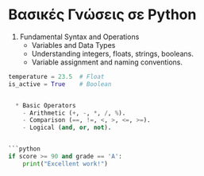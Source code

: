 # Βασικές Γνώσεις σε Python


1. Fundamental Syntax and Operations
	* Variables and Data Types
	- Understanding integers, floats, strings, booleans.
	- Variable assignment and naming conventions.
  
```python
temperature = 23.5  # Float
is_active = True    # Boolean


  * Basic Operators
	- Arithmetic (+, -, *, /, %).
	- Comparison (==, !=, <, >, <=, >=).
	- Logical (and, or, not).


```python
if score >= 90 and grade == 'A':
    print("Excellent work!")
